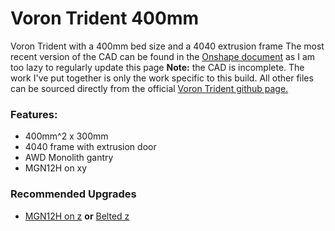# **Voron Trident 400mm**
Voron Trident with a 400mm bed size and a 4040 extrusion frame
The most recent version of the CAD can be found in the [Onshape document](https://cad.onshape.com/documents/edc113d709dab5387dbc25dc/w/898e7092435fdf42943d253f/e/9928ce030a015c5fe11d1d81) as I am too lazy to regularly update this page
**Note:** the CAD is incomplete.  The work I've put together is only the work specific to this build. All other files can be sourced directly from the official [Voron Trident github page.](https://github.com/VoronDesign/Voron-Trident/tree/main)

### **Features:**
* 400mm^2 x 300mm
* 4040 frame with extrusion door
* AWD Monolith gantry
* MGN12H on xy

### **Recommended Upgrades**
* [MGN12H on z](https://www.printables.com/model/454574-voron-trident-z-carriage-for-mgn12h-linear-rails) **or** [Belted z](https://github.com/3DPrintingMods/VoronTrident-BeltedZ/tree/master/Mods/Monolith%20Gantry%20Specific)
